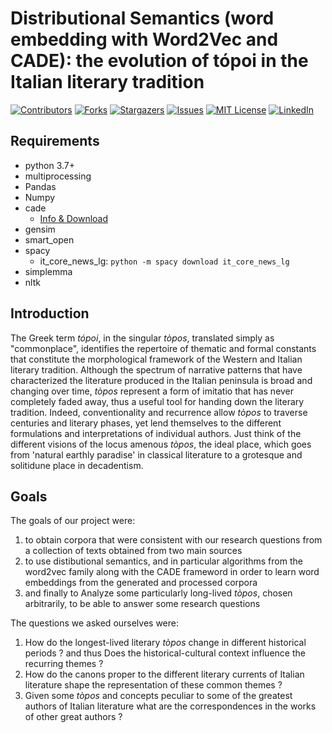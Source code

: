 # Distributional Semantics (word embedding with Word2Vec and CADE): the evolution of tópoi in the Italian literary tradition

[![Contributors][contributors-shield]][contributors-url]
[![Forks][forks-shield]][forks-url]
[![Stargazers][stars-shield]][stars-url]
[![Issues][issues-shield]][issues-url]
[![MIT License][license-shield]][license-url]
[![LinkedIn][linkedin-shield]][linkedin-url]

## Requirements
* python 3.7+
* multiprocessing
* Pandas
* Numpy
* cade
  * [Info & Download](https://federicobianchi.io/cade/)
* gensim
* smart_open
* spacy
  * it_core_news_lg: `python -m spacy download it_core_news_lg`
* simplemma
* nltk

## Introduction 

The Greek term _tópoi_, in the singular _tòpos_, translated simply as "commonplace", identifies the repertoire of thematic and formal constants that constitute the morphological framework of the Western and Italian literary tradition.
Although the spectrum of narrative patterns that have characterized the literature produced in the Italian peninsula is broad and changing over time, _tòpos_ represent a form of imitatio that has never completely faded away, thus a useful tool for handing down the literary tradition.
Indeed, conventionality and recurrence allow _tòpos_ to traverse centuries and literary phases, yet lend themselves to the different formulations and interpretations of individual authors. Just think of the different visions of the locus amenous _tòpos_, the ideal place, which goes from 'natural earthly paradise' in classical literature to a grotesque and solitidune place in decadentism.

## Goals

The goals of our project were: 
1. to obtain corpora that were consistent with our research questions from a collection of texts obtained from two main sources 
2. to use distibutional semantics, and in particular algorithms from the word2vec family along with the CADE frameword in order to learn word embeddings from the generated and processed corpora 
3. and finally to Analyze some particularly long-lived _tòpos_, chosen arbitrarily, to be able to answer some research questions

The questions we asked ourselves were: 
1. How do the longest-lived literary _tòpos_ change in different historical periods ? and thus Does the historical-cultural context influence the recurring themes ? 
2. How do the canons proper to the different literary currents of Italian literature shape the representation of these common themes ?
3. Given some _tòpos_ and concepts peculiar to some of the greatest authors of Italian literature what are the correspondences in the works of other great authors ?

<!-- MARKDOWN LINKS & IMAGES -->
<!-- https://www.markdownguide.org/basic-syntax/#reference-style-links -->
[contributors-shield]: https://img.shields.io/github/contributors/giocoal/word-embedding-italian-literature.svg?style=for-the-badge
[contributors-url]: https://github.com/giocoal/word-embedding-italian-literature/graphs/contributors
[forks-shield]: https://img.shields.io/github/forks/giocoal/word-embedding-italian-literature.svg?style=for-the-badge
[forks-url]: https://github.com/giocoal/word-embedding-italian-literature/network/members
[stars-shield]: https://img.shields.io/github/stars/giocoal/word-embedding-italian-literature.svg?style=for-the-badge
[stars-url]: https://github.com/giocoal/word-embedding-italian-literature/stargazers
[issues-shield]: https://img.shields.io/github/issues/giocoal/word-embedding-italian-literature.svg?style=for-the-badge
[issues-url]: https://github.com/giocoal/word-embedding-italian-literature/issues
[license-shield]: https://img.shields.io/github/license/giocoal/word-embedding-italian-literature.svg?style=for-the-badge
[license-url]: https://github.com/giocoal/word-embedding-italian-literature/blob/master/LICENSE
[linkedin-shield]: https://img.shields.io/badge/-LinkedIn-black.svg?style=for-the-badge&logo=linkedin&colorB=555
[linkedin-url]: https://www.linkedin.com/in/giorgio-carbone-63154219b/
[product-screenshot]: images/screenshot.png
[Next.js]: https://img.shields.io/badge/next.js-000000?style=for-the-badge&logo=nextdotjs&logoColor=white
[Next-url]: https://nextjs.org/
[React.js]: https://img.shields.io/badge/React-20232A?style=for-the-badge&logo=react&logoColor=61DAFB
[React-url]: https://reactjs.org/
[Vue.js]: https://img.shields.io/badge/Vue.js-35495E?style=for-the-badge&logo=vuedotjs&logoColor=4FC08D
[Vue-url]: https://vuejs.org/
[Angular.io]: https://img.shields.io/badge/Angular-DD0031?style=for-the-badge&logo=angular&logoColor=white
[Angular-url]: https://angular.io/
[Svelte.dev]: https://img.shields.io/badge/Svelte-4A4A55?style=for-the-badge&logo=svelte&logoColor=FF3E00
[Svelte-url]: https://svelte.dev/
[Laravel.com]: https://img.shields.io/badge/Laravel-FF2D20?style=for-the-badge&logo=laravel&logoColor=white
[Laravel-url]: https://laravel.com
[Bootstrap.com]: https://img.shields.io/badge/Bootstrap-563D7C?style=for-the-badge&logo=bootstrap&logoColor=white
[Bootstrap-url]: https://getbootstrap.com
[JQuery.com]: https://img.shields.io/badge/jQuery-0769AD?style=for-the-badge&logo=jquery&logoColor=white
[JQuery-url]: https://jquery.com
